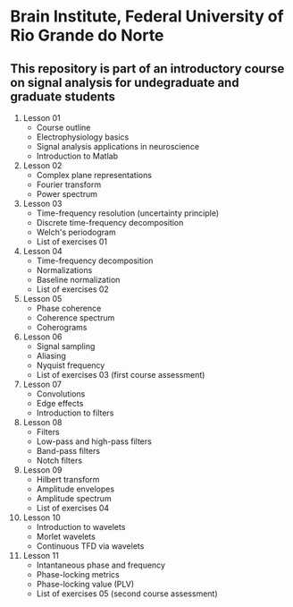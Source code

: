 # Brain Institute, Federal University of Rio Grande do Norte
## This repository is part of an introductory course on signal analysis for undegraduate and graduate students 

1.  Lesson 01
	 - Course outline
	 - Electrophysiology basics
     - Signal analysis applications in neuroscience
     - Introduction to Matlab
2.  Lesson 02
	 - Complex plane representations
	 - Fourier transform
     - Power spectrum
3.  Lesson 03
	 - Time-frequency resolution (uncertainty principle)
	 - Discrete time-frequency decomposition
	 - Welch's periodogram
	 - List of exercises 01
4.  Lesson 04
	 - Time-frequency decomposition
	 - Normalizations
	 - Baseline normalization
	 - List of exercises 02
5.  Lesson 05
	 - Phase coherence
	 - Coherence spectrum
	 - Coherograms
6.  Lesson 06
	 - Signal sampling
	 - Aliasing
	 - Nyquist frequency
	 - List of exercises 03 (first course assessment)
7.  Lesson 07
	 - Convolutions
	 - Edge effects
	 - Introduction to filters
8.  Lesson 08
	 - Filters
	 - Low-pass and high-pass filters
	 - Band-pass filters
	 - Notch filters
9.  Lesson 09
	 - Hilbert transform
	 - Amplitude envelopes
	 - Amplitude spectrum
	 - List of exercises 04
10. Lesson 10
	 - Introduction to wavelets
	 - Morlet wavelets
	 - Continuous TFD via wavelets
11. Lesson 11
	 - Intantaneous phase and frequency
	 - Phase-locking metrics
	 - Phase-locking value (PLV)
	 - List of exercises 05 (second course assessment)
